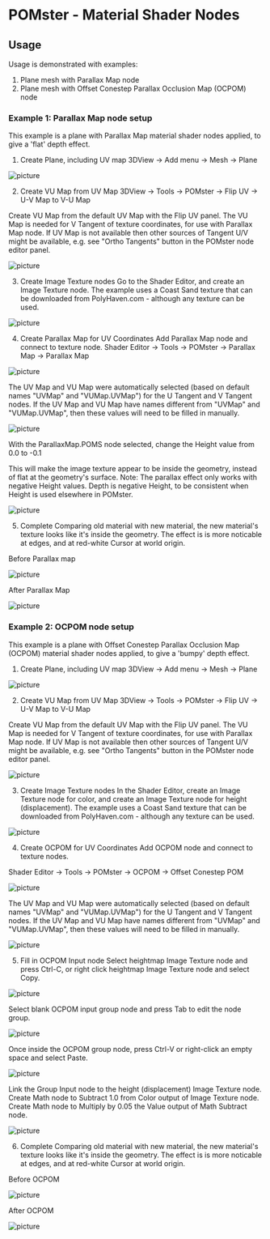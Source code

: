 # POMster - Material Shader Nodes

## Usage
Usage is demonstrated with examples:
1. Plane mesh with Parallax Map node
2. Plane mesh with Offset Conestep Parallax Occlusion Map (OCPOM) node

### Example 1: Parallax Map node setup
This example is a plane with Parallax Map material shader nodes applied, to give a 'flat' depth effect.

1. Create Plane, including UV map
3DView -> Add menu -> Mesh -> Plane

![picture](assets/parallax_map/create_plane.png)

2. Create VU Map from UV Map
3DView -> Tools -> POMster -> Flip UV -> U-V Map to V-U Map

Create VU Map from the default UV Map with the Flip UV panel.
The VU Map is needed for V Tangent of texture coordinates, for use with Parallax Map node.
If UV Map is not available then other sources of Tangent U/V might be available, e.g. see "Ortho Tangents" button in the POMster node editor panel.


![picture](assets/parallax_map/flip_uv.png)

3. Create Image Texture nodes
Go to the Shader Editor, and create an Image Texture node.
The example uses a Coast Sand texture that can be downloaded from PolyHaven.com - although any texture can be used.

![picture](assets/parallax_map/before_parallax_map.png)

4. Create Parallax Map for UV Coordinates
Add Parallax Map node and connect to texture node.
Shader Editor -> Tools -> POMster -> Parallax Map -> Parallax Map

![picture](assets/parallax_map/after_parallax_map.png)

The UV Map and VU Map were automatically selected (based on default names "UVMap" and "VUMap.UVMap") for the U Tangent and V Tangent nodes.
If the UV Map and VU Map have names different from "UVMap" and "VUMap.UVMap", then these values will need to be filled in manually.

![picture](assets/parallax_map/parallax_map_uv_vu_map_names.png)

With the ParallaxMap.POMS node selected, change the Height value from 0.0 to -0.1

This will make the image texture appear to be inside the geometry, instead of flat at the geometry's surface.
Note: The parallax effect only works with negative Height values. Depth is negative Height, to be consistent when Height is used elsewhere in POMster.

![picture](assets/parallax_map/change_height_0.1.png)

5. Complete
Comparing old material with new material, the new material's texture looks like it's inside the geometry.
The effect is is more noticable at edges, and at red-white Cursor at world origin.

Before Parallax map

![picture](assets/parallax_map/before_parallax_render.png)

After Parallax Map

![picture](assets/parallax_map/after_parallax_render.png)

### Example 2: OCPOM node setup
This example is a plane with Offset Conestep Parallax Occlusion Map (OCPOM) material shader nodes applied, to give a 'bumpy' depth effect.

1. Create Plane, including UV map
3DView -> Add menu -> Mesh -> Plane

![picture](assets/parallax_map/create_plane.png)

2. Create VU Map from UV Map
3DView -> Tools -> POMster -> Flip UV -> U-V Map to V-U Map

Create VU Map from the default UV Map with the Flip UV panel.
The VU Map is needed for V Tangent of texture coordinates, for use with Parallax Map node.
If UV Map is not available then other sources of Tangent U/V might be available, e.g. see "Ortho Tangents" button in the POMster node editor panel.

![picture](assets/parallax_map/flip_uv.png)

3. Create Image Texture nodes
In the Shader Editor, create an Image Texture node for color, and create an Image Texture node for height (displacement).
The example uses a Coast Sand texture that can be downloaded from PolyHaven.com - although any texture can be used.

![picture](assets/ocpom/before_ocpom.png)

4. Create OCPOM for UV Coordinates
Add OCPOM node and connect to texture nodes.

Shader Editor -> Tools -> POMster -> OCPOM -> Offset Conestep POM

![picture](assets/ocpom/after_ocpom.png)

The UV Map and VU Map were automatically selected (based on default names "UVMap" and "VUMap.UVMap") for the U Tangent and V Tangent nodes.
If the UV Map and VU Map have names different from "UVMap" and "VUMap.UVMap", then these values will need to be filled in manually.

![picture](assets/parallax_map/parallax_map_uv_vu_map_names.png)

5. Fill in OCPOM Input node
Select heightmap Image Texture node and press Ctrl-C, or right click heightmap Image Texture node and select Copy.

![picture](assets/ocpom/copy_height_tex.png)

Select blank OCPOM input group node and press Tab to edit the node group.

![picture](assets/ocpom/select_ocpom_input.png)

Once inside the OCPOM group node, press Ctrl-V or right-click an empty space and select Paste.

![picture](assets/ocpom/blank_ocpom_input.png)

Link the Group Input node to the height (displacement) Image Texture node.
Create Math node to Subtract 1.0 from Color output of Image Texture node.
Create Math node to Multiply by 0.05 the Value output of Math Subtract node.

![picture](assets/ocpom/filled_ocpom_input.png)

6. Complete
Comparing old material with new material, the new material's texture looks like it's inside the geometry.
The effect is is more noticable at edges, and at red-white Cursor at world origin.

Before OCPOM

![picture](assets/ocpom/before_ocpom_render.png)

After OCPOM

![picture](assets/ocpom/after_ocpom_render.png)
